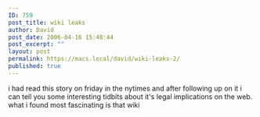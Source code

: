 ```yaml
---
ID: 759
post_title: wiki leaks
author: David
post_date: 2006-04-16 15:48:44
post_excerpt: ""
layout: post
permalink: https://macs.local/david/wiki-leaks-2/
published: true
---
```

i had read this story on friday in the nytimes and after following up on it i can tell you some interesting tidbits about it's legal implications on the web.  what i found most fascinating is that wiki 